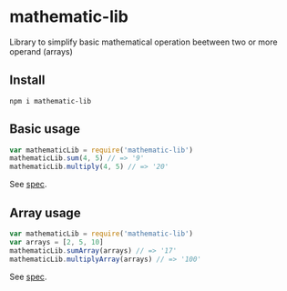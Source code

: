# mathematic-lib

Library to simplify basic mathematical operation beetween two or more operand (arrays)


## Install

    npm i mathematic-lib

## Basic usage

```js
var mathematicLib = require('mathematic-lib')
mathematicLib.sum(4, 5) // => '9'
mathematicLib.multiply(4, 5) // => '20'
```

See [spec](test/test.js).

## Array usage

```js
var mathematicLib = require('mathematic-lib')
var arrays = [2, 5, 10]
mathematicLib.sumArray(arrays) // => '17'
mathematicLib.multiplyArray(arrays) // => '100'
```

See [spec](test/test.js).